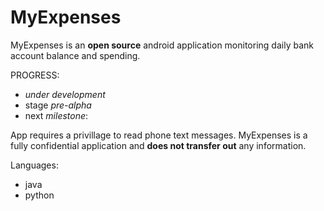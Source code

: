 # MyExpenses

MyExpenses is an **open source** android application monitoring daily bank account balance and spending.

PROGRESS: 
- *under development* 
- stage *pre-alpha*
- next *milestone*: 

App requires a privillage to read phone text messages. MyExpenses is a fully confidential application and **does not transfer out** any information.

Languages:
- java
- python
